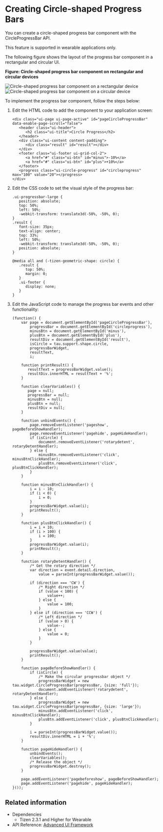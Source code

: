 # Creating Circle-shaped Progress Bars

You can create a circle-shaped progress bar component with the CircleProgressBar API.

This feature is supported in wearable applications only.

The following figure shows the layout of the progress bar component in a rectangular and circular UI.

**Figure: Circle-shaped progress bar component on rectangular and circular devices**

![Circle-shaped progress bar component on a rectangular device](./media/rectangular_progress.png)  ![Circle-shaped progress bar component on a circular device](./media/round_progress.png)

To implement the progress bar component, follow the steps below:

1. Edit the HTML code to add the component to your application screen:

   ```
   <div class="ui-page ui-page-active" id="pageCircleProgressBar" data-enable-page-scroll="false">
      <header class="ui-header">
         <h2 class="ui-title">Circle Progress</h2>
      </header>
      <div class="ui-content content-padding">
         <div class="result" id="result"></div>
      </div>
      <footer class="ui-footer ui-grid-col-2">
         <a href="#" class="ui-btn" id="minus">-10%</a>
         <a href="#" class="ui-btn" id="plus">+10%</a>
      </footer>
      <progress class="ui-circle-progress" id="circleprogress" max="100" value="20"></progress>
   </div>
   ```

2. Edit the CSS code to set the visual style of the progress bar:

   ```
   .ui-progressbar-large {
      position: absolute;
      top: 50%;
      left: 50%;
      -webkit-transform: translate3d(-50%, -50%, 0);
   }
   .result {
      font-size: 35px;
      text-align: center;
      top: 33%;
      left: 50%;
      -webkit-transform: translate3d(-50%, -50%, 0);
      position: absolute;
   }

   @media all and (-tizen-geometric-shape: circle) {
      .result {
         top: 50%;
         margin: 0;
      }
      .ui-footer {
         display: none;
      }
   }
   ```

3. Edit the JavaScript code to manage the progress bar events and other functionality:

   ```
   (function() {
       var page = document.getElementById('pageCircleProgressBar'),
           progressBar = document.getElementById('circleprogress'),
           minusBtn = document.getElementById('minus'),
           plusBtn = document.getElementById('plus'),
           resultDiv = document.getElementById('result'),
           isCircle = tau.support.shape.circle,
           progressBarWidget,
           resultText,
           i;

       function printResult() {
          resultText = progressBarWidget.value();
          resultDiv.innerHTML = resultText + '%';
       }

       function clearVariables() {
          page = null;
          progressBar = null;
          minusBtn = null;
          plusBtn = null;
          resultDiv = null;
       }

       function unbindEvents() {
           page.removeEventListener('pageshow', pageBeforeShowHandler);
           page.removeEventListener('pagehide', pageHideHandler);
           if (isCircle) {
               document.removeEventListener('rotarydetent', rotaryDetentHandler);
           } else {
               minusBtn.removeEventListener('click', minusBtnClickHandler);
               plusBtn.removeEventListener('click', plusBtnClickHandler);
           }
       }

       function minusBtnClickHandler() {
           i = i - 10;
           if (i < 0) {
               i = 0;
           }
           progressBarWidget.value(i);
           printResult();
       }

       function plusBtnClickHandler() {
           i = i + 10;
           if (i > 100) {
               i = 100;
           }
           progressBarWidget.value(i);
           printResult();
       }

       function rotaryDetentHandler() {
           /* Get the rotary direction */
           var direction = event.detail.direction,
               value = parseInt(progressBarWidget.value());

           if (direction === 'CW') {
               /* Right direction */
               if (value < 100) {
                   value++;
               } else {
                   value = 100;
               }
           } else if (direction === 'CCW') {
               /* Left direction */
               if (value > 0) {
                   value--;
               } else {
                   value = 0;
               }
           }

           progressBarWidget.value(value);
           printResult();
       }

       function pageBeforeShowHandler() {
           if (isCircle) {
               /* Make the circular progressbar object */
               progressBarWidget = new tau.widget.CircleProgressBar(progressBar, {size: 'full'});
               document.addEventListener('rotarydetent', rotaryDetentHandler);
           } else {
               progressBarWidget = new tau.widget.CircleProgressBar(progressBar, {size: 'large'});
               minusBtn.addEventListener('click', minusBtnClickHandler);
               plusBtn.addEventListener('click', plusBtnClickHandler);
           }

           i = parseInt(progressBarWidget.value());
           resultDiv.innerHTML = i + '%';
       }

       function pageHideHandler() {
           unbindEvents();
           clearVariables();
           /* Release the object */
           progressBarWidget.destroy();
       }

       page.addEventListener('pagebeforeshow', pageBeforeShowHandler);
       page.addEventListener('pagehide', pageHideHandler);
   }());
   ```

## Related information
* Dependencies   
  - Tizen 2.3.1 and Higher for Wearable
* API Reference: [Advanced UI Framework](../../api/latest/ui_fw_api/ui_fw_api_cover.htm)
